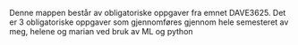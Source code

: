 Denne mappen består av obligatoriske oppgaver fra emnet DAVE3625. Det er 3 obligatoriske oppgaver som gjennomføres gjennom hele semesteret av meg, helene og marian ved bruk av ML og python
